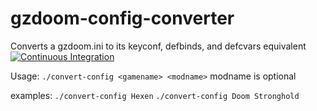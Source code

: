 # gzdoom-config-converter
Converts a gzdoom.ini to its keyconf, defbinds, and defcvars equivalent
[![Continuous Integration](https://github.com/madame-rachelle/gzdoom-config-converter/actions/workflows/ccpp.yml/badge.svg)](https://github.com/madame-rachelle/gzdoom-config-converter/actions/workflows/ccpp.yml)

Usage: `./convert-config <gamename> <modname>`
modname is optional

examples:
`./convert-config Hexen`
`./convert-config Doom Stronghold`
